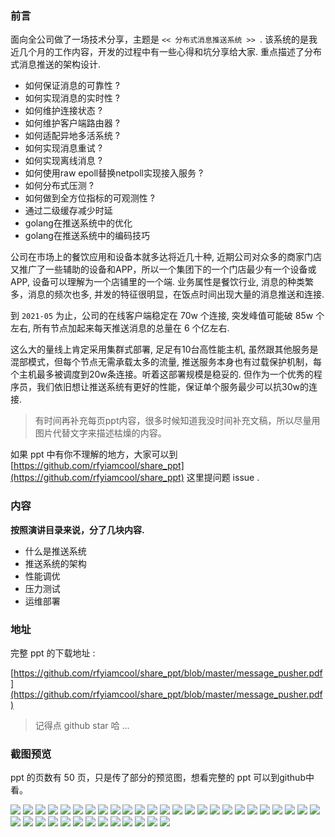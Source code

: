 ### 前言

面向全公司做了一场技术分享，主题是 `<< 分布式消息推送系统 >> `. 该系统的是我近几个月的工作内容，开发的过程中有一些心得和坑分享给大家. 重点描述了分布式消息推送的架构设计.

- 如何保证消息的可靠性 ?
- 如何实现消息的实时性 ?
- 如何维护连接状态 ?
- 如何维护客户端路由器 ?
- 如何适配异地多活系统 ?
- 如何实现消息重试 ?
- 如何实现离线消息 ?
- 如何使用raw epoll替换netpoll实现接入服务 ?
- 如何分布式压测 ?
- 如何做到全方位指标的可观测性 ?
- 通过二级缓存减少时延
- golang在推送系统中的优化
- golang在推送系统中的编码技巧

公司在市场上的餐饮应用和设备本就多达将近几十种, 近期公司对众多的商家门店又推广了一些辅助的设备和APP，所以一个集团下的一个门店最少有一个设备或APP, 设备可以理解为一个店铺里的一个端. 业务属性是餐饮行业, 消息的种类繁多，消息的频次也多, 并发的特征很明显，在饭点时间出现大量的消息推送和连接.

到 `2021-05` 为止，公司的在线客户端稳定在 70w 个连接, 突发峰值可能破 85w 个左右, 所有节点加起来每天推送消息的总量在 6 个亿左右.

这么大的量线上肯定采用集群式部署, 足足有10台高性能主机, 虽然跟其他服务是混部模式，但每个节点无需承载太多的流量, 推送服务本身也有过载保护机制，每个主机最多被调度到20w条连接。听着这部署规模是稳妥的. 但作为一个优秀的程序员，我们依旧想让推送系统有更好的性能，保证单个服务最少可以抗30w的连接. 

> 有时间再补充每页ppt内容，很多时候知道我没时间补充文稿，所以尽量用图片代替文字来描述枯燥的内容。

如果 ppt 中有你不理解的地方，大家可以到 [https://github.com/rfyiamcool/share_ppt](https://github.com/rfyiamcool/share_ppt) 这里提问题 issue .

### 内容

**按照演讲目录来说，分了几块内容.**

- 什么是推送系统
- 推送系统的架构
- 性能调优
- 压力测试
- 运维部署

### 地址

完整 ppt 的下载地址 :

[https://github.com/rfyiamcool/share_ppt/blob/master/message_pusher.pdf](https://github.com/rfyiamcool/share_ppt/blob/master/message_pusher.pdf)

> 记得点 github star 哈 ... 

### 截图预览

ppt 的页数有 50 页，只是传了部分的预览图，想看完整的 ppt 可以到github中看。

![](https://gitee.com/rfyiamcool/image/raw/master/2020/message_pusher%204%204:8:2021.jpeg)
![](https://gitee.com/rfyiamcool/image/raw/master/2020/message_pusher%205%204:8:2021.jpeg)
![](https://gitee.com/rfyiamcool/image/raw/master/2020/message_pusher%206%204:8:2021.jpeg)
![](https://gitee.com/rfyiamcool/image/raw/master/2020/message_pusher%209%204:8:2021.jpeg)
![](https://gitee.com/rfyiamcool/image/raw/master/2020/message_pusher%2010%204:8:2021.jpeg)
![](https://gitee.com/rfyiamcool/image/raw/master/2020/message_pusher%2011%204:8:2021.jpeg)
![](https://gitee.com/rfyiamcool/image/raw/master/2020/message_pusher%2012%204:8:2021.jpeg)
![](https://gitee.com/rfyiamcool/image/raw/master/2020/message_pusher%2013%204:8:2021.jpeg)
![](https://gitee.com/rfyiamcool/image/raw/master/2020/message_pusher%2014%204:8:2021.jpeg)
![](https://gitee.com/rfyiamcool/image/raw/master/2020/message_pusher%2015%204:8:2021.jpeg)
![](https://gitee.com/rfyiamcool/image/raw/master/2020/message_pusher%2016%204:8:2021.jpeg)
![](https://gitee.com/rfyiamcool/image/raw/master/2020/message_pusher%2017%204:8:2021.jpeg)
![](https://gitee.com/rfyiamcool/image/raw/master/2020/message_pusher%2018%204:8:2021.jpeg)
![](https://gitee.com/rfyiamcool/image/raw/master/2020/message_pusher%2019%204:8:2021.jpeg)
![](https://gitee.com/rfyiamcool/image/raw/master/2020/message_pusher%2020%204:8:2021.jpeg)
![](https://gitee.com/rfyiamcool/image/raw/master/2020/message_pusher%2022%204:8:2021.jpeg)
![](https://gitee.com/rfyiamcool/image/raw/master/2020/message_pusher%2023%204:8:2021.jpeg)
![](https://gitee.com/rfyiamcool/image/raw/master/2020/message_pusher%2024%204:8:2021.jpeg)
![](https://gitee.com/rfyiamcool/image/raw/master/2020/message_pusher%2025%204:8:2021.jpeg)
![](https://gitee.com/rfyiamcool/image/raw/master/2020/message_pusher%2026%204:8:2021.jpeg)
![](https://gitee.com/rfyiamcool/image/raw/master/2020/message_pusher%2027%204:8:2021.jpeg)
![](https://gitee.com/rfyiamcool/image/raw/master/2020/message_pusher%2028%204:8:2021.jpeg)
![](https://gitee.com/rfyiamcool/image/raw/master/2020/message_pusher%2029%204:8:2021.jpeg)
![](https://gitee.com/rfyiamcool/image/raw/master/2020/message_pusher%2030%204:8:2021.jpeg)
![](https://gitee.com/rfyiamcool/image/raw/master/2020/message_pusher%2031%204:8:2021.jpeg)
![](https://gitee.com/rfyiamcool/image/raw/master/2020/message_pusher%2032%204:8:2021.jpeg)
![](https://gitee.com/rfyiamcool/image/raw/master/2020/message_pusher%2033%204:8:2021.jpeg)
![](https://gitee.com/rfyiamcool/image/raw/master/2020/message_pusher%2034%204:8:2021.jpeg)
![](https://gitee.com/rfyiamcool/image/raw/master/2020/message_pusher%2035%204:8:2021.jpeg)
![](https://gitee.com/rfyiamcool/image/raw/master/2020/message_pusher%2036%204:8:2021.jpeg)
![](https://gitee.com/rfyiamcool/image/raw/master/2020/message_pusher%2037%204:8:2021.jpeg)
![](https://gitee.com/rfyiamcool/image/raw/master/2020/message_pusher%2038%204:8:2021.jpeg)
![](https://gitee.com/rfyiamcool/image/raw/master/2020/message_pusher%2039%204:8:2021.jpeg)
![](https://gitee.com/rfyiamcool/image/raw/master/2020/message_pusher%2041%204:8:2021.jpeg)
![](https://gitee.com/rfyiamcool/image/raw/master/2020/message_pusher%2042%204:8:2021.jpeg)
![](https://gitee.com/rfyiamcool/image/raw/master/2020/message_pusher%2043%204:8:2021.jpeg)
![](https://gitee.com/rfyiamcool/image/raw/master/2020/message_pusher%2044%204:8:2021.jpeg)
![](https://gitee.com/rfyiamcool/image/raw/master/2020/message_pusher%2045%204:8:2021.jpeg)